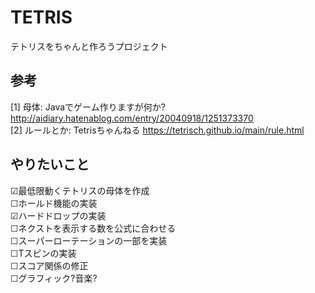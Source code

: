 # TETRIS

テトリスをちゃんと作ろうプロジェクト  
  
## 参考  
[1] 母体: Javaでゲーム作りますが何か? http://aidiary.hatenablog.com/entry/20040918/1251373370  
[2] ルールとか: Tetrisちゃんねる https://tetrisch.github.io/main/rule.html  
  
## やりたいこと  
  
☑最低限動くテトリスの母体を作成  
☐ホールド機能の実装  
☑ハードドロップの実装  
☐ネクストを表示する数を公式に合わせる  
☐スーパーローテーションの一部を実装  
☐Tスピンの実装  
☐スコア関係の修正  
☐グラフィック?音楽?  
